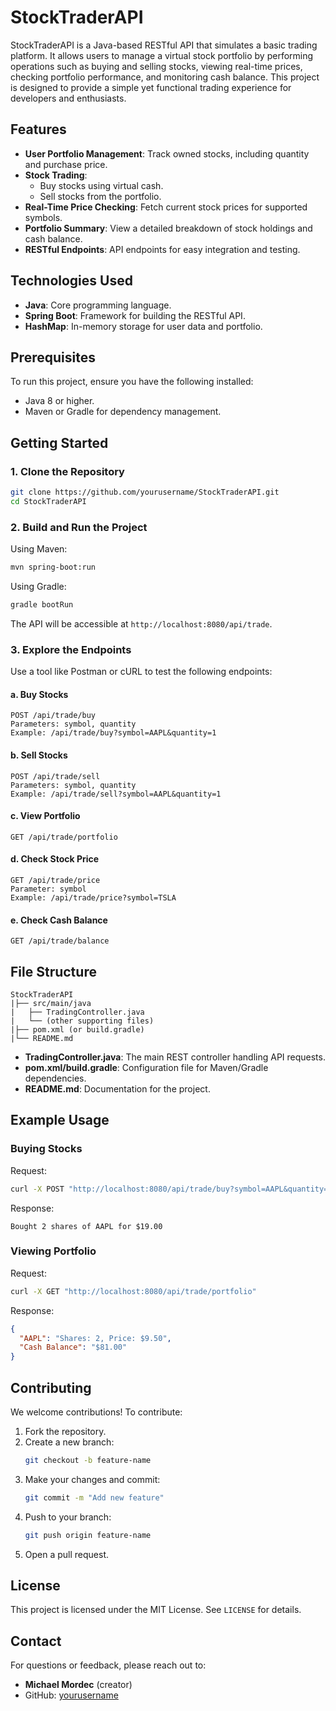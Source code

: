 # StockTraderAPI

StockTraderAPI is a Java-based RESTful API that simulates a basic trading platform. It allows users to manage a virtual stock portfolio by performing operations such as buying and selling stocks, viewing real-time prices, checking portfolio performance, and monitoring cash balance. This project is designed to provide a simple yet functional trading experience for developers and enthusiasts.

## Features

- **User Portfolio Management**: Track owned stocks, including quantity and purchase price.
- **Stock Trading**:
  - Buy stocks using virtual cash.
  - Sell stocks from the portfolio.
- **Real-Time Price Checking**: Fetch current stock prices for supported symbols.
- **Portfolio Summary**: View a detailed breakdown of stock holdings and cash balance.
- **RESTful Endpoints**: API endpoints for easy integration and testing.

## Technologies Used

- **Java**: Core programming language.
- **Spring Boot**: Framework for building the RESTful API.
- **HashMap**: In-memory storage for user data and portfolio.

## Prerequisites

To run this project, ensure you have the following installed:

- Java 8 or higher.
- Maven or Gradle for dependency management.

## Getting Started

### 1. Clone the Repository

```bash
git clone https://github.com/yourusername/StockTraderAPI.git
cd StockTraderAPI
```

### 2. Build and Run the Project

Using Maven:
```bash
mvn spring-boot:run
```

Using Gradle:
```bash
gradle bootRun
```

The API will be accessible at `http://localhost:8080/api/trade`.

### 3. Explore the Endpoints

Use a tool like Postman or cURL to test the following endpoints:

#### a. Buy Stocks
```
POST /api/trade/buy
Parameters: symbol, quantity
Example: /api/trade/buy?symbol=AAPL&quantity=1
```
#### b. Sell Stocks
```
POST /api/trade/sell
Parameters: symbol, quantity
Example: /api/trade/sell?symbol=AAPL&quantity=1
```
#### c. View Portfolio
```
GET /api/trade/portfolio
```
#### d. Check Stock Price
```
GET /api/trade/price
Parameter: symbol
Example: /api/trade/price?symbol=TSLA
```
#### e. Check Cash Balance
```
GET /api/trade/balance
```

## File Structure

```
StockTraderAPI
|├── src/main/java
|   ├── TradingController.java
|   └── (other supporting files)
|├── pom.xml (or build.gradle)
|└── README.md
```

- **TradingController.java**: The main REST controller handling API requests.
- **pom.xml/build.gradle**: Configuration file for Maven/Gradle dependencies.
- **README.md**: Documentation for the project.

## Example Usage

### Buying Stocks

Request:
```bash
curl -X POST "http://localhost:8080/api/trade/buy?symbol=AAPL&quantity=2"
```
Response:
```
Bought 2 shares of AAPL for $19.00
```

### Viewing Portfolio

Request:
```bash
curl -X GET "http://localhost:8080/api/trade/portfolio"
```
Response:
```json
{
  "AAPL": "Shares: 2, Price: $9.50",
  "Cash Balance": "$81.00"
}
```

## Contributing

We welcome contributions! To contribute:

1. Fork the repository.
2. Create a new branch:
   ```bash
   git checkout -b feature-name
   ```
3. Make your changes and commit:
   ```bash
   git commit -m "Add new feature"
   ```
4. Push to your branch:
   ```bash
   git push origin feature-name
   ```
5. Open a pull request.

## License

This project is licensed under the MIT License. See `LICENSE` for details.

## Contact

For questions or feedback, please reach out to:
- **Michael Mordec** (creator)
- GitHub: [yourusername](https://github.com/yourusername)

